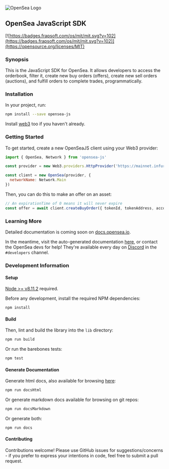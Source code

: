 ![OpenSea Logo](https://opensea.io/static/images/logos/opensea-logo.png "OpenSea Logo")

## OpenSea JavaScript SDK

[![https://badges.frapsoft.com/os/mit/mit.svg?v=102](https://badges.frapsoft.com/os/mit/mit.svg?v=102)](https://opensource.org/licenses/MIT)
<!-- [![npm](https://img.shields.io/npm/v/wyvern-js.svg)](https://www.npmjs.com/package/wyvern-js) [![npm](https://img.shields.io/npm/dt/wyvern-js.svg)](https://www.npmjs.com/package/wyvern-js) -->

### Synopsis

This is the JavaScript SDK for OpenSea. It allows developers to access the orderbook, filter it, create new buy orders (offers), create new sell orders (auctions), and fulfill orders to complete trades, programmatically.

### Installation

In your project, run:
```bash
npm install --save opensea-js
```

Install [web3](https://github.com/ethereum/web3.js) too if you haven't already.

### Getting Started

To get started, create a new OpenSeaJS client using your Web3 provider:
```JavaScript
import { OpenSea, Network } from 'opensea-js'

const provider = new Web3.providers.HttpProvider('https://mainnet.infura.io')

const client = new OpenSea(provider, {
  networkName: Network.Main
})
```

Then, you can do this to make an offer on an asset:
```JavaScript
// An expirationTime of 0 means it will never expire
const offer = await client.createBuyOrder({ tokenId, tokenAddress, accountAddress, amountInEth, expirationTime: 0 })
```

### Learning More

Detailed documentation is coming soon on [docs.opensea.io](https://docs.opensea.io).

In the meantime, visit the auto-generated documentation [here](https://projectopensea.github.io/opensea-js/), or contact the OpenSea devs for help! They're available every day on [Discord](https://discord.gg/XjwWYgU) in the `#developers` channel.

### Development Information

#### Setup

[Node >= v8.11.2](https://nodejs.org/en/) required.

Before any development, install the required NPM dependencies:

```bash
npm install
```

#### Build

Then, lint and build the library into the `lib` directory:

```bash
npm run build
```

Or run the barebones tests:
```bash
npm test
```

#### Generate Documentation

Generate html docs, also available for browsing [here](https://projectopensea.github.io/opensea-js/):
```bash
npm run docsHtml
```

Or generate markdown docs available for browsing on git repos:
```bash
npm run docsMarkdown
```

Or generate both:
```bash
npm run docs
```

#### Contributing

Contributions welcome! Please use GitHub issues for suggestions/concerns - if you prefer to express your intentions in code, feel free to submit a pull request.
